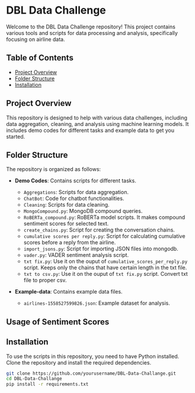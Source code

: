 # DBL Data Challenge

Welcome to the DBL Data Challenge repository! This project contains various tools and scripts for data processing and analysis, specifically focusing on airline data.

## Table of Contents

- [Project Overview](#project-overview)
- [Folder Structure](#folder-structure)
- [Installation](#installation)

## Project Overview

This repository is designed to help with various data challenges, including data aggregation, cleaning, and analysis using machine learning models. It includes demo codes for different tasks and example data to get you started.

## Folder Structure

The repository is organized as follows:

- **Demo Codes**: Contains scripts for different tasks.
  - `Aggregations`: Scripts for data aggregation.
  - `ChatBot`: Code for chatbot functionalities.
  - `Cleaning`: Scripts for data cleaning.
  - `MongoCompound.py`: MongoDB compound queries.
  - `RoBERTa_compound.py`: RoBERTa model scripts. It makes compound sentiment scores for selected text.
  - `create_chains.py`: Script for creating the conversation chains.
  - `cumulative scores per reply.py`: Script for calculating cumulative scores before a reply from the airline.
  - `import_jsons.py`: Script for importing JSON files into mongodb.
  - `vader.py`: VADER sentiment analysis script.
  - `txt fix.py`:  Use it on the ouput of `cumulative_scores_per_reply.py` script. Keeps only the chains that have certain length in the txt file.
  - `txt to csv.py`: Use it on the ouput of `txt fix.py` script. Convert txt file to proper csv.

- **Example-data**: Contains example data files.
  - `airlines-1558527599826.json`: Example dataset for analysis.

## Usage of Sentiment Scores 


## Installation

To use the scripts in this repository, you need to have Python installed. Clone the repository and install the required dependencies.

```sh
git clone https://github.com/yourusername/DBL-Data-Challange.git
cd DBL-Data-Challange
pip install -r requirements.txt
```
